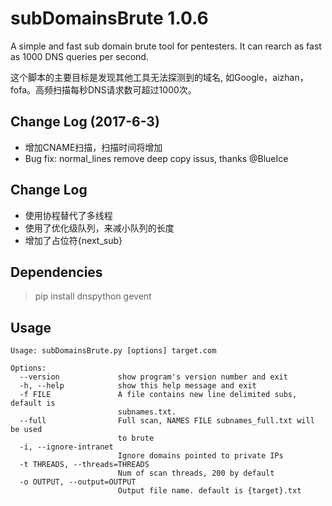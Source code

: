 subDomainsBrute 1.0.6
======

A simple and fast sub domain brute tool for pentesters. It can rearch as fast as 1000 DNS queries per second.

这个脚本的主要目标是发现其他工具无法探测到的域名, 如Google，aizhan，fofa。高频扫描每秒DNS请求数可超过1000次。

## Change Log (2017-6-3) ##
* 增加CNAME扫描，扫描时间将增加
* Bug fix: normal_lines remove deep copy issus, thanks @BlueIce


## Change Log
* 使用协程替代了多线程
* 使用了优化级队列，来减小队列的长度
* 增加了占位符{next_sub}


## Dependencies ##
> pip install dnspython gevent


## Usage ##

	Usage: subDomainsBrute.py [options] target.com
	
	Options:
	  --version             show program's version number and exit
	  -h, --help            show this help message and exit
	  -f FILE               A file contains new line delimited subs, default is
	                        subnames.txt.
	  --full                Full scan, NAMES FILE subnames_full.txt will be used
	                        to brute
	  -i, --ignore-intranet
	                        Ignore domains pointed to private IPs
	  -t THREADS, --threads=THREADS
	                        Num of scan threads, 200 by default
	  -o OUTPUT, --output=OUTPUT
	                        Output file name. default is {target}.txt